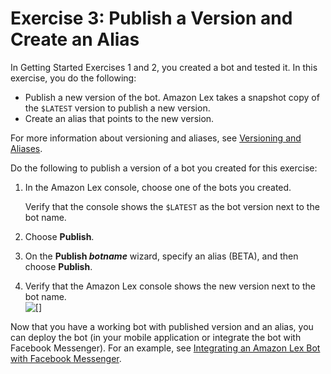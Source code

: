 # Exercise 3: Publish a Version and Create an Alias<a name="gettingstarted-ex3"></a>

In Getting Started Exercises 1 and 2, you created a bot and tested it\. In this exercise, you do the following:
+ Publish a new version of the bot\. Amazon Lex takes a snapshot copy of the `$LATEST` version to publish a new version\. 
+ Create an alias that points to the new version\. 

For more information about versioning and aliases, see [Versioning and Aliases](versioning-aliases.md)\.

Do the following to publish a version of a bot you created for this exercise:

1. In the Amazon Lex console, choose one of the bots you created\. 

   Verify that the console shows the `$LATEST` as the bot version next to the bot name\.

1. Choose **Publish**\.

1. On the **Publish *botname*** wizard, specify an alias \(BETA\), and then choose **Publish**\.

1. Verify that the Amazon Lex console shows the new version next to the bot name\.   
![\[\]](http://docs.aws.amazon.com/lex/latest/dg/images/gs2-final.png)

Now that you have a working bot with published version and an alias, you can deploy the bot \(in your mobile application or integrate the bot with Facebook Messenger\)\. For an example, see [Integrating an Amazon Lex Bot with Facebook Messenger](fb-bot-association.md)\.
